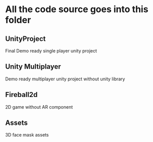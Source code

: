 # All the code source goes into this folder

## UnityProject
Final Demo ready single player unity project

## Unity Multiplayer
Demo ready multiplayer unity project without unity library

## Fireball2d
2D game without AR component

## Assets
3D face mask assets

